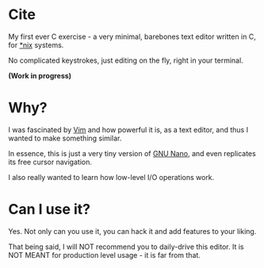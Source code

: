 # Cite
My first ever C exercise - a very minimal, barebones text editor written in C, for [*nix](https://en.wikipedia.org/wiki/Unix-like) systems.

No complicated keystrokes, just editing on the fly, right in your terminal.

<b>(Work in progress)</b>

# Why?
I was fascinated by [Vim](https://www.vim.org/) and how powerful it is, as a text editor, and thus I wanted to make something similar.

In essence, this is just a very tiny version of [GNU Nano](https://www.nano-editor.org/), and even replicates its free cursor navigation.

I also really wanted to learn how low-level I/O operations work.

# Can I use it?
Yes. Not only can you use it, you can hack it and add features to your liking.

That being said, I will NOT recommend you to daily-drive this editor. It is NOT MEANT for production level usage - it is far from that.
